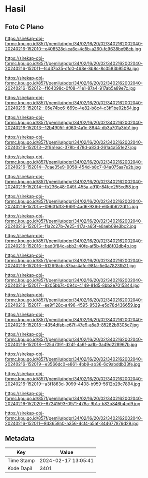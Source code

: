 # Hasil

## Foto C Plano

https://sirekap-obj-formc.kpu.go.id/857f/pemilu/pdpr/34/02/16/20/02/3402162002040-20240216-152010--c408528d-ca6c-4c5b-a260-fc9638be98cb.jpg

https://sirekap-obj-formc.kpu.go.id/857f/pemilu/pdpr/34/02/16/20/02/3402162002040-20240216-152011--fcd37b35-cfc0-468e-8b8c-8c0583b9509a.jpg

https://sirekap-obj-formc.kpu.go.id/857f/pemilu/pdpr/34/02/16/20/02/3402162002040-20240216-152012--f164098c-0f08-41e1-87a4-917ab5a89e7c.jpg

https://sirekap-obj-formc.kpu.go.id/857f/pemilu/pdpr/34/02/16/20/02/3402162002040-20240216-152012--05e74bc6-669c-4e82-b8c4-c3ff1be02b64.jpg

https://sirekap-obj-formc.kpu.go.id/857f/pemilu/pdpr/34/02/16/20/02/3402162002040-20240216-152013--12b4905f-d063-4a1c-8644-db3a701a3bb1.jpg

https://sirekap-obj-formc.kpu.go.id/857f/pemilu/pdpr/34/02/16/20/02/3402162002040-20240216-152013--2f9a1eac-378b-478d-a83d-261a4a551e27.jpg

https://sirekap-obj-formc.kpu.go.id/857f/pemilu/pdpr/34/02/16/20/02/3402162002040-20240216-152014--7dae35e9-9058-454d-b8c7-04a075aa7e2b.jpg

https://sirekap-obj-formc.kpu.go.id/857f/pemilu/pdpr/34/02/16/20/02/3402162002040-20240216-152014--fb236c48-049f-455a-a910-84fce255cd58.jpg

https://sirekap-obj-formc.kpu.go.id/857f/pemilu/pdpr/34/02/16/20/02/3402162002040-20240216-152015--09631d13-969f-4ad6-9366-e656b622df1c.jpg

https://sirekap-obj-formc.kpu.go.id/857f/pemilu/pdpr/34/02/16/20/02/3402162002040-20240216-152015--f1a2c27b-7e25-417a-a65f-e0aeb09e3bc2.jpg

https://sirekap-obj-formc.kpu.go.id/857f/pemilu/pdpr/34/02/16/20/02/3402162002040-20240216-152016--bad0f84c-abb2-40fe-af5b-fd1d8f02db4b.jpg

https://sirekap-obj-formc.kpu.go.id/857f/pemilu/pdpr/34/02/16/20/02/3402162002040-20240216-152016--5126f8cb-87ba-4afc-981a-5e0a7823fb21.jpg

https://sirekap-obj-formc.kpu.go.id/857f/pemilu/pdpr/34/02/16/20/02/3402162002040-20240216-152017--8205bb7c-094c-4149-81d5-8bb2e7015344.jpg

https://sirekap-obj-formc.kpu.go.id/857f/pemilu/pdpr/34/02/16/20/02/3402162002040-20240216-152017--ee9f128c-a496-4595-9539-e5d78d436659.jpg

https://sirekap-obj-formc.kpu.go.id/857f/pemilu/pdpr/34/02/16/20/02/3402162002040-20240216-152018--4354dfab-e67f-47e9-a5a9-85282b9305c7.jpg

https://sirekap-obj-formc.kpu.go.id/857f/pemilu/pdpr/34/02/16/20/02/3402162002040-20240216-152018--125d7391-d24f-4a6f-aa1b-3a49d228967b.jpg

https://sirekap-obj-formc.kpu.go.id/857f/pemilu/pdpr/34/02/16/20/02/3402162002040-20240216-152019--e3566dc0-e861-4bb9-ab36-6c9abddb33fe.jpg

https://sirekap-obj-formc.kpu.go.id/857f/pemilu/pdpr/34/02/16/20/02/3402162002040-20240216-152019--a3f1863d-9099-4408-b959-5612b29c7894.jpg

https://sirekap-obj-formc.kpu.go.id/857f/pemilu/pdpr/34/02/16/20/02/3402162002040-20240216-152020--67241593-0971-478a-9b1a-b82b846b4cd9.jpg

https://sirekap-obj-formc.kpu.go.id/857f/pemilu/pdpr/34/02/16/20/02/3402162002040-20240216-152011--8d3659a0-a356-4cf4-a5af-344677876d29.jpg


## Metadata

| Key        | Value               |
| ---------- | ------------------- |
| Time Stamp | 2024-02-17 13:05:41 |
| Kode Dapil | 3401                |



